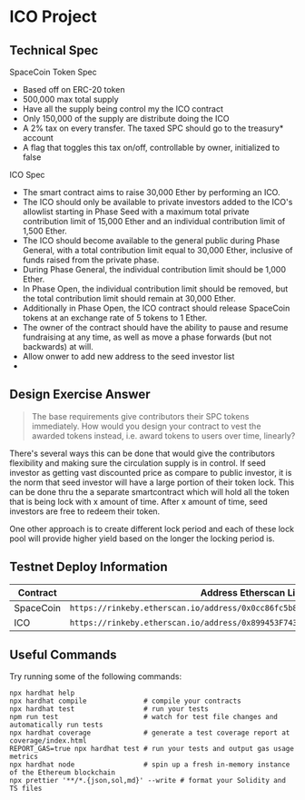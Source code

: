 # ICO Project

## Technical Spec
<!-- Here you should list the technical requirements of the project. These should include the points given in the project spec, but will go beyond what is given in the spec because that was written by a non-technical client who leaves it up to you to fill in the spec's details -->

SpaceCoin Token Spec
- Based off on ERC-20 token
- 500,000 max total supply
- Have all the supply being control my the ICO contract
- Only 150,000 of the supply are distribute doing the ICO
- A 2% tax on every transfer. The taxed SPC should go to the treasury* account
- A flag that toggles this tax on/off, controllable by owner, initialized to false

ICO Spec
- The smart contract aims to raise 30,000 Ether by performing an ICO. 
- The ICO should only be available to private investors added to the ICO's allowlist starting in Phase Seed with a maximum total private contribution limit of 15,000 Ether and an individual contribution limit of 1,500 Ether. 
- The ICO should become available to the general public during Phase General, with a total contribution limit equal to 30,000 Ether, inclusive of funds raised from the private phase. 
- During Phase General, the individual contribution limit should be 1,000 Ether. 
- In Phase Open, the individual contribution limit should be removed, but the total contribution limit should remain at 30,000 Ether. 
- Additionally in Phase Open, the ICO contract should release SpaceCoin tokens at an exchange rate of 5 tokens to 1 Ether. 
- The owner of the contract should have the ability to pause and resume fundraising at any time, as well as move a phase forwards (but not backwards) at will.
- Allow onwer to add new address to the seed investor list
- 

## Design Exercise Answer
<!-- Answer the Design Exercise. -->
<!-- In your answer: (1) Consider the tradeoffs of your design, and (2) provide some pseudocode, or a diagram, to illustrate how one would get started. -->
> The base requirements give contributors their SPC tokens immediately. How would you design your contract to vest the awarded tokens instead, i.e. award tokens to users over time, linearly?

There's several ways this can be done that would give the contributors flexibility and making sure the circulation supply is in control. If seed investor as getting vast discounted price as compare to public investor, it is the norm that seed investor will have a large portion of their token lock. This can be done thru the a separate smartcontract which will hold all the token that is being lock with x amount of time. After x amount of time, seed investors are free to redeem their token. 

One other approach is to create different lock period and each of these lock pool will provide higher yield based on the longer the locking period is. 

## Testnet Deploy Information

| Contract  | Address Etherscan Link                                                            |
| --------  | --------------------------------------------------------------------------------- |
| SpaceCoin | `https://rinkeby.etherscan.io/address/0x0cc86fc5b89bc3e3a55828595d133c5965c1ee57` |
| ICO       | `https://rinkeby.etherscan.io/address/0x899453F7437478BE0bc654364573C24591956a2d` |

## Useful Commands

Try running some of the following commands:

```shell
npx hardhat help
npx hardhat compile              # compile your contracts
npx hardhat test                 # run your tests
npm run test                     # watch for test file changes and automatically run tests
npx hardhat coverage             # generate a test coverage report at coverage/index.html
REPORT_GAS=true npx hardhat test # run your tests and output gas usage metrics
npx hardhat node                 # spin up a fresh in-memory instance of the Ethereum blockchain
npx prettier '**/*.{json,sol,md}' --write # format your Solidity and TS files
```
